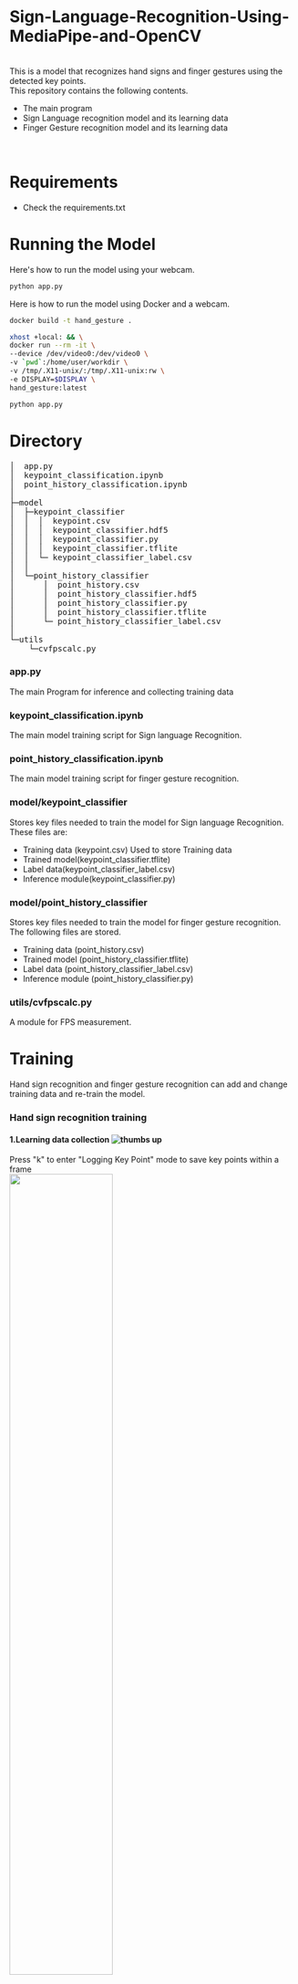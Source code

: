 # Sign-Language-Recognition-Using-MediaPipe-and-OpenCV

<br> This is a model that recognizes hand signs and finger gestures using the detected key points.
<br>
This repository contains the following contents.
* The main program
* Sign Language recognition model and its learning data
* Finger Gesture recognition model and its learning data
<br>

# Requirements
* Check the requirements.txt 
# Running the Model
Here's how to run the model using your webcam.
```bash
python app.py
```

Here is how to run the model using Docker and a webcam.
```bash
docker build -t hand_gesture .

xhost +local: && \
docker run --rm -it \
--device /dev/video0:/dev/video0 \
-v `pwd`:/home/user/workdir \
-v /tmp/.X11-unix/:/tmp/.X11-unix:rw \
-e DISPLAY=$DISPLAY \
hand_gesture:latest

python app.py
```


# Directory
<pre>
│  app.py
│  keypoint_classification.ipynb
│  point_history_classification.ipynb
│
├─model
│  ├─keypoint_classifier
│  │  │  keypoint.csv
│  │  │  keypoint_classifier.hdf5
│  │  │  keypoint_classifier.py
│  │  │  keypoint_classifier.tflite
│  │  └─ keypoint_classifier_label.csv
│  │
│  └─point_history_classifier
│      │  point_history.csv
│      │  point_history_classifier.hdf5
│      │  point_history_classifier.py
│      │  point_history_classifier.tflite
│      └─ point_history_classifier_label.csv
│
└─utils
    └─cvfpscalc.py
</pre>
### app.py
The main Program for inference and collecting training data

### keypoint_classification.ipynb
The main model training script for Sign language Recognition.

### point_history_classification.ipynb
The main model training script  for finger gesture recognition.

### model/keypoint_classifier
Stores key files needed to train the model for Sign language Recognition.<br>
These files are:
* Training data (keypoint.csv)
Used to store Training data
* Trained model(keypoint_classifier.tflite)
* Label data(keypoint_classifier_label.csv)
* Inference module(keypoint_classifier.py)

### model/point_history_classifier
Stores key files needed to train the model for finger gesture recognition.<br>
The following files are stored.
* Training data (point_history.csv)
* Trained model (point_history_classifier.tflite)
* Label data (point_history_classifier_label.csv)
* Inference module (point_history_classifier.py)

### utils/cvfpscalc.py
A module for FPS measurement.

# Training
Hand sign recognition and finger gesture recognition can add and change training data and re-train the model.

### Hand sign recognition training
#### 1.Learning data collection ![thumbs up](https://github.com/MohamedMostafa21/Sign-Language-Recognition-Using-MediaPipe-and-OpenCV/assets/115514135/9058b559-9211-44aa-bad1-613894bdcf0f)



Press "k" to enter "Logging Key Point" mode to save key points within a frame<br>
<img src="https://user-images.githubusercontent.com/37477845/102235423-aa6cb680-3f35-11eb-8ebd-5d823e211447.jpg" width="60%"><br><br>
Press keys 0 to 9 to save the keypoints to a file called "keypoint.csv" located in the "model/keypoint_classifier" folder as shown below<br>
1st column represents the pressed number (used as class ID), the rest are the Key point coordinates<br>
<img src="https://user-images.githubusercontent.com/37477845/102345725-28d26280-3fe1-11eb-9eeb-8c938e3f625b.png" width="80%"><br><br>
These are the hand landmarks on each sign.<br>
<img src="https://user-images.githubusercontent.com/37477845/102242918-ed328c80-3f3d-11eb-907c-61ba05678d54.png" width="80%">
<img src="https://user-images.githubusercontent.com/37477845/102244114-418a3c00-3f3f-11eb-8eef-f658e5aa2d0d.png" width="80%"><br><br>
Right now, the model is able to recoginse and classify 10 signs, which are:.<br>
Peace sign, Thumps up, Thumbs down, Yes, No, I love you, Excellent, Really?, Hello, You.<br>
If necessary, add 3 or later, or delete the existing data of csv to prepare your own training data.<br>
<img src="https://github.com/MohamedMostafa21/Sign-Language-Recognition-Using-MediaPipe-and-OpenCV/assets/115514135/9058b559-9211-44aa-bad1-613894bdcf0f" width="50%">
<img src="https://github.com/MohamedMostafa21/Sign-Language-Recognition-Using-MediaPipe-and-OpenCV/assets/115514135/e42a4155-bdab-4219-9c86-759dcf5cf696" width="25%">　

#### 2.Model training
Open "[keypoint_classification.ipynb](keypoint_classification.ipynb)" in Jupyter Notebook and execute from top to bottom.<br>
To change the number of training data classes, change the value of "NUM_CLASSES = 10" <br>and modify the label of "model/keypoint_classifier/keypoint_classifier_label.csv" as appropriate.<br><br>

#### X.Model structure
The image of the model prepared in "[keypoint_classification.ipynb](keypoint_classification.ipynb)" is as follows.
<img src="https://user-images.githubusercontent.com/37477845/102246723-69c76a00-3f42-11eb-8a4b-7c6b032b7e71.png" width="50%"><br><br>

### Finger gesture recognition training
#### 1.Learning data collection
Press "h" to enter the "Logging Point History" mode to save the history of fingertip coordinates .<br>
<img src="https://user-images.githubusercontent.com/37477845/102249074-4d78fc80-3f45-11eb-9c1b-3eb975798871.jpg" width="60%"><br><br>
IPress keys 0 to 9 to save the keypoints to a file called "point_history.csv" located in the "model/point_history_classifier" folder as shown below.<br>
1st column represents the pressed number (used as class ID), the rest are the Coordinates History<br>
<img src="https://user-images.githubusercontent.com/37477845/102345850-54ede380-3fe1-11eb-8d04-88e351445898.png" width="80%"><br><br>
The key point coordinates are the ones that have undergone the following preprocessing up to ④.<br>
<img src="https://user-images.githubusercontent.com/37477845/102244148-49e27700-3f3f-11eb-82e2-fc7de42b30fc.png" width="80%"><br><br>
In the initial state, 4 types of learning data are included: stationary, clockwise, counterclockwise, and moving. <br>
If necessary, add 5 or later, or delete the existing data of csv to prepare the training data.<br>
<img src="https://user-images.githubusercontent.com/37477845/102350939-02b0c080-3fe9-11eb-94d8-54a3decdeebc.jpg" width="20%">　<img src="https://user-images.githubusercontent.com/37477845/102350945-05131a80-3fe9-11eb-904c-a1ec573a5c7d.jpg" width="20%">　<img src="https://user-images.githubusercontent.com/37477845/102350951-06444780-3fe9-11eb-98cc-91e352edc23c.jpg" width="20%">　<img src="https://user-images.githubusercontent.com/37477845/102350942-047a8400-3fe9-11eb-9103-dbf383e67bf5.jpg" width="20%">

#### 2.Model training
Open "[point_history_classification.ipynb](point_history_classification.ipynb)" in Jupyter Notebook and execute from top to bottom.<br>
To change the number of training data classes, change the value of "NUM_CLASSES = 4" and <br>modify the label of "model/point_history_classifier/point_history_classifier_label.csv" as appropriate. <br><br>

#### X.Model structure
The image of the model prepared in "[point_history_classification.ipynb](point_history_classification.ipynb)" is as follows.
<img src="https://user-images.githubusercontent.com/37477845/102246771-7481ff00-3f42-11eb-8ddf-9e3cc30c5816.png" width="50%"><br>


# Reference
* [MediaPipe](https://mediapipe.dev/)
* [Kazuhito00/mediapipe-python-sample](https://github.com/Kazuhito00/mediapipe-python-sample)


